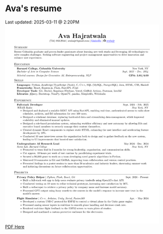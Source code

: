 # Ava's resume
Last updated: 2025-03-11 @ 2:20PM
![Resume](./Ava_Hajratwala_resume_2025-03-11.png)
[PDF Here](./Ava_Hajratwala_resume_2025-03-11.pdf)
